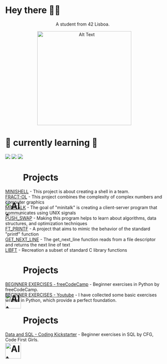 # Hey there 🫶🏼

<div align=center>
    <p style="margin-right: 10px; text-align: center;">A student from 42 Lisboa.</p>
    <img src="https://user-images.githubusercontent.com/74038190/219923809-b86dc415-a0c2-4a38-bc88-ad6cf06395a8.gif" alt="Alt Text" style="width: 300px; height: auto;">
</div>

        
# 🦋 currently learning 🦋

<img src="https://img.shields.io/badge/C%20programming-000000?style=for-the-badge&logo=C&logoColor=000000&labelColor=5f65ff&color=ffffff"> <img src="https://img.shields.io/badge/Python-000000?style=for-the-badge&logo=Python&logoColor=000000&labelColor=fff85f&color=9ed6ff"> <img src="https://img.shields.io/badge/MYSQL-000000?style=for-the-badge&logo=MYSQL&logoColor=000000&labelColor=61d2bc&color=ffa765">

# <img src="https://encrypted-tbn0.gstatic.com/images?q=tbn:ANd9GcQ8RBBKrUHKq0N0uC3ai9JDPpodZWlnX_QY4g&s" alt="Alt Text" style="width: 50px; height: auto; vertical-align: middle; margin-bottom: -190px;"> Projects
<p><a href="https://github.com/ngtina99/minishell">MINISHELL</a> - This project is about creating a shell in a team.<br>
    <a href="https://github.com/ngtina99/fract-ol">FRACT-OL</a> - This project combines the complexity of complex numbers and computer graphics<br>
    <a href="https://github.com/ngtina99/minitalk">MINITALK</a> - The goal of "minitalk" is creating a client-server program that communicates using UNIX signals<br>
    <a href="https://github.com/ngtina99/push_swap">PUSH_SWAP</a> - Making this program helps to learn about algorithms, data structures, and optimization techniques<br>
    <a href="https://github.com/ngtina99/ft_printf">FT_PRINTF</a> - A project that aims to mimic the behavior of the standard "printf" function<br>
    <a href="https://github.com/ngtina99/get_next_line">GET_NEXT_LINE</a> - The get_next_line function reads from a file descriptor and returns the next line of text<br>
<a href="https://github.com/ngtina99/libft">LIBFT</a> - Recreation a subset of standard C library functions</p>

# <img src="https://logos-world.net/wp-content/uploads/2021/10/Python-Emblem.png" alt="Alt Text" style="width: 50px; height: auto; vertical-align: middle; margin-bottom: -190px;"> Projects
<p><a href="https://github.com/ngtina99/python_for_everybody">BEGINNER EXERCISES - freeCodeCamp</a> - Beginner exercises in Python by freeCodeCamp.<br>
    <a href="https://github.com/ngtina99/python_beginner_ex">BEGINNER EXERCISES - Youtube</a> - I have collected some basic exercises written in Python, which provide a perfect foundation.<br>
</p>

# <img src="https://upload.wikimedia.org/wikipedia/labs/8/8e/Mysql_logo.png" alt="Alt Text" style="width: 50px; height: auto; vertical-align: middle; margin-bottom: -190px;"> Projects
<p><a href="https://github.com/ngtina99/data_and_sql">Data and SQL - Coding Kickstarter</a> - Beginner exercises in SQL by CFG, Code First Girls.<br>
</p>

